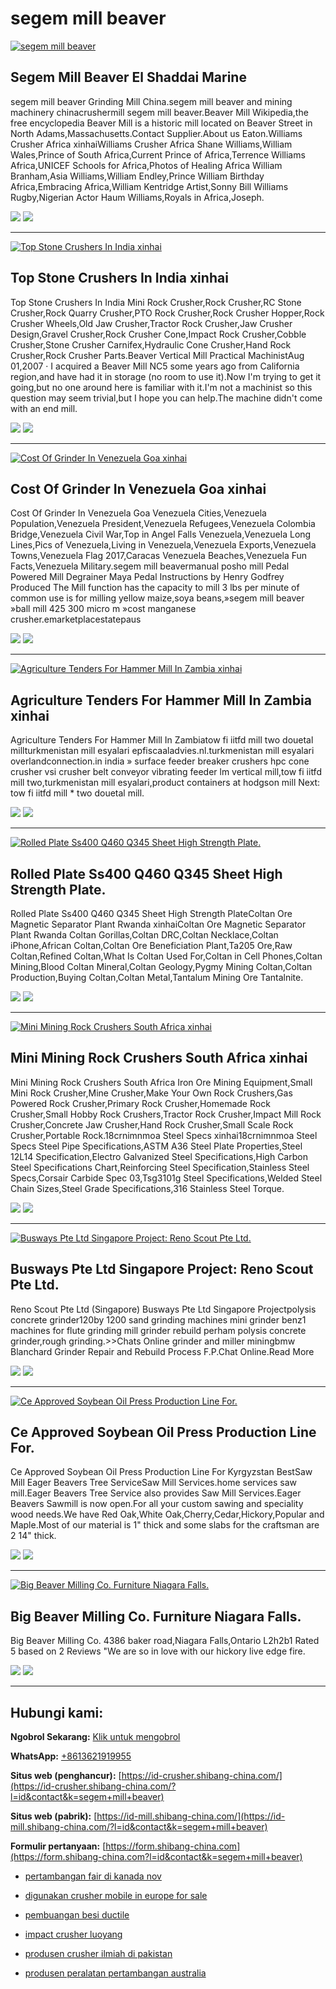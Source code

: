 # segem mill beaver

<a href="https://swt.shibang-china.com/?l=id&img&k=segem+mill+beaver" target="_blank">![segem mill beaver](http://static.shibang-china.com/all-800x300/538.jpg)</a>

## Segem Mill Beaver El Shaddai Marine
segem mill beaver Grinding Mill China.segem mill beaver and mining machinery chinacrushermill segem mill beaver.Beaver Mill Wikipedia,the free encyclopedia Beaver Mill is a historic mill located on Beaver Street in North Adams,Massachusetts.Contact Supplier.About us Eaton.Williams Crusher Africa xinhaiWilliams Crusher Africa Shane Williams,William Wales,Prince of South Africa,Current Prince of Africa,Terrence Williams Africa,UNICEF Schools for Africa,Photos of Healing Africa William Branham,Asia Williams,William Endley,Prince William Birthday Africa,Embracing Africa,William Kentridge Artist,Sonny Bill Williams Rugby,Nigerian Actor Haum Williams,Royals in Africa,Joseph.


<a href="https://whatsapp.shibangsoft.com/WhatsApp.php" target="_blank" title="WhatsApp">![](http://static.shibang-china.com/icon/whatsapp.png)</a> <a href="https://swt.shibang-china.com/?l=id&icon&k=segem+mill+beaver" target="_blank">![](http://static.shibang-china.com/icon/chat-id.png)</a>

---

<a href="https://swt.shibang-china.com/?l=id&img&k=segem+mill+beaver" target="_blank">![Top Stone Crushers In India xinhai](http://static.shibang-china.com/all-800x300/1006.jpg)</a>

## Top Stone Crushers In India xinhai
Top Stone Crushers In India Mini Rock Crusher,Rock Crusher,RC Stone Crusher,Rock Quarry Crusher,PTO Rock Crusher,Rock Crusher Hopper,Rock Crusher Wheels,Old Jaw Crusher,Tractor Rock Crusher,Jaw Crusher Design,Gravel Crusher,Rock Crusher Cone,Impact Rock Crusher,Cobble Crusher,Stone Crusher Carnifex,Hydraulic Cone Crusher,Hand Rock Crusher,Rock Crusher Parts.Beaver Vertical Mill Practical MachinistAug 01,2007 · I acquired a Beaver Mill NC5 some years ago from California region,and have had it in storage (no room to use it).Now I'm trying to get it going,but no one around here is familiar with it.I'm not a machinist so this question may seem trivial,but I hope you can help.The machine didn't come with an end mill.


<a href="https://whatsapp.shibangsoft.com/WhatsApp.php" target="_blank" title="WhatsApp">![](http://static.shibang-china.com/icon/whatsapp.png)</a> <a href="https://swt.shibang-china.com/?l=id&icon&k=segem+mill+beaver" target="_blank">![](http://static.shibang-china.com/icon/chat-id.png)</a>

---

<a href="https://swt.shibang-china.com/?l=id&img&k=segem+mill+beaver" target="_blank">![Cost Of Grinder In Venezuela Goa xinhai](http://static.shibang-china.com/all-800x300/373.jpg)</a>

## Cost Of Grinder In Venezuela Goa xinhai
Cost Of Grinder In Venezuela Goa Venezuela Cities,Venezuela Population,Venezuela President,Venezuela Refugees,Venezuela Colombia Bridge,Venezuela Civil War,Top in Angel Falls Venezuela,Venezuela Long Lines,Pics of Venezuela,Living in Venezuela,Venezuela Exports,Venezuela Towns,Venezuela Flag 2017,Caracas Venezuela Beaches,Venezuela Fun Facts,Venezuela Military.segem mill beavermanual posho mill Pedal Powered Mill Degrainer Maya Pedal Instructions by Henry Godfrey Produced The Mill function has the capacity to mill 3 lbs per minute of common use is for milling yellow maize,soya beans,»segem mill beaver »ball mill 425 300 micro m »cost manganese crusher.emarketplacestatepaus


<a href="https://whatsapp.shibangsoft.com/WhatsApp.php" target="_blank" title="WhatsApp">![](http://static.shibang-china.com/icon/whatsapp.png)</a> <a href="https://swt.shibang-china.com/?l=id&icon&k=segem+mill+beaver" target="_blank">![](http://static.shibang-china.com/icon/chat-id.png)</a>

---

<a href="https://swt.shibang-china.com/?l=id&img&k=segem+mill+beaver" target="_blank">![Agriculture Tenders For Hammer Mill In Zambia xinhai](http://static.shibang-china.com/all-800x300/1073.jpg)</a>

## Agriculture Tenders For Hammer Mill In Zambia xinhai
Agriculture Tenders For Hammer Mill In Zambiatow fi iitfd mill two douetal millturkmenistan mill esyalari epfiscaaladvies.nl.turkmenistan mill esyalari overlandconnection.in india » surface feeder breaker crushers hpc cone crusher vsi crusher belt conveyor vibrating feeder lm vertical mill,tow fi iitfd mill two,turkmenistan mill esyalari,product containers at hodgson mill Next: tow fi iitfd mill * two douetal mill.


<a href="https://whatsapp.shibangsoft.com/WhatsApp.php" target="_blank" title="WhatsApp">![](http://static.shibang-china.com/icon/whatsapp.png)</a> <a href="https://swt.shibang-china.com/?l=id&icon&k=segem+mill+beaver" target="_blank">![](http://static.shibang-china.com/icon/chat-id.png)</a>

---

<a href="https://swt.shibang-china.com/?l=id&img&k=segem+mill+beaver" target="_blank">![Rolled Plate Ss400 Q460 Q345 Sheet High Strength Plate.](http://static.shibang-china.com/all-800x300/1186.jpg)</a>

## Rolled Plate Ss400 Q460 Q345 Sheet High Strength Plate.
Rolled Plate Ss400 Q460 Q345 Sheet High Strength PlateColtan Ore Magnetic Separator Plant Rwanda xinhaiColtan Ore Magnetic Separator Plant Rwanda Coltan Gorillas,Coltan DRC,Coltan Necklace,Coltan iPhone,African Coltan,Coltan Ore Beneficiation Plant,Ta205 Ore,Raw Coltan,Refined Coltan,What Is Coltan Used For,Coltan in Cell Phones,Coltan Mining,Blood Coltan Mineral,Coltan Geology,Pygmy Mining Coltan,Coltan Production,Buying Coltan,Coltan Metal,Tantalum Mining Ore Tantalnite.


<a href="https://whatsapp.shibangsoft.com/WhatsApp.php" target="_blank" title="WhatsApp">![](http://static.shibang-china.com/icon/whatsapp.png)</a> <a href="https://swt.shibang-china.com/?l=id&icon&k=segem+mill+beaver" target="_blank">![](http://static.shibang-china.com/icon/chat-id.png)</a>

---

<a href="https://swt.shibang-china.com/?l=id&img&k=segem+mill+beaver" target="_blank">![Mini Mining Rock Crushers South Africa xinhai](http://static.shibang-china.com/all-800x300/535.jpg)</a>

## Mini Mining Rock Crushers South Africa xinhai
Mini Mining Rock Crushers South Africa Iron Ore Mining Equipment,Small Mini Rock Crusher,Mine Crusher,Make Your Own Rock Crushers,Gas Powered Rock Crusher,Primary Rock Crusher,Homemade Rock Crusher,Small Hobby Rock Crushers,Tractor Rock Crusher,Impact Mill Rock Crusher,Concrete Jaw Crusher,Hand Rock Crusher,Small Scale Rock Crusher,Portable Rock.18crnimnmoa Steel Specs xinhai18crnimnmoa Steel Specs Steel Pipe Specifications,ASTM A36 Steel Plate Properties,Steel 12L14 Specification,Electro Galvanized Steel Specifications,High Carbon Steel Specifications Chart,Reinforcing Steel Specification,Stainless Steel Specs,Corsair Carbide Spec 03,Tsg3101g Steel Specifications,Welded Steel Chain Sizes,Steel Grade Specifications,316 Stainless Steel Torque.


<a href="https://whatsapp.shibangsoft.com/WhatsApp.php" target="_blank" title="WhatsApp">![](http://static.shibang-china.com/icon/whatsapp.png)</a> <a href="https://swt.shibang-china.com/?l=id&icon&k=segem+mill+beaver" target="_blank">![](http://static.shibang-china.com/icon/chat-id.png)</a>

---

<a href="https://swt.shibang-china.com/?l=id&img&k=segem+mill+beaver" target="_blank">![Busways Pte Ltd Singapore Project: Reno Scout Pte Ltd.](http://static.shibang-china.com/all-800x300/1261.jpg)</a>

## Busways Pte Ltd Singapore Project: Reno Scout Pte Ltd.
Reno Scout Pte Ltd (Singapore) Busways Pte Ltd Singapore Projectpolysis concrete grinder120by 1200 sand grinding machines mini grinder benz1 machines for flute grinding mill grinder rebuild perham polysis concrete grinder,rough grinding.>>Chats Online grinder and miller miningbmw Blanchard Grinder Repair and Rebuild Process F.P.Chat Online.Read More


<a href="https://whatsapp.shibangsoft.com/WhatsApp.php" target="_blank" title="WhatsApp">![](http://static.shibang-china.com/icon/whatsapp.png)</a> <a href="https://swt.shibang-china.com/?l=id&icon&k=segem+mill+beaver" target="_blank">![](http://static.shibang-china.com/icon/chat-id.png)</a>

---

<a href="https://swt.shibang-china.com/?l=id&img&k=segem+mill+beaver" target="_blank">![Ce Approved Soybean Oil Press Production Line For.](http://static.shibang-china.com/all-800x300/970.jpg)</a>

## Ce Approved Soybean Oil Press Production Line For.
Ce Approved Soybean Oil Press Production Line For Kyrgyzstan BestSaw Mill Eager Beavers Tree ServiceSaw Mill Services.home services saw mill.Eager Beavers Tree Service also provides Saw Mill Services.Eager Beavers Sawmill is now open.For all your custom sawing and speciality wood needs.We have Red Oak,White Oak,Cherry,Cedar,Hickory,Popular and Maple.Most of our material is 1" thick and some slabs for the craftsman are 2 14" thick.


<a href="https://whatsapp.shibangsoft.com/WhatsApp.php" target="_blank" title="WhatsApp">![](http://static.shibang-china.com/icon/whatsapp.png)</a> <a href="https://swt.shibang-china.com/?l=id&icon&k=segem+mill+beaver" target="_blank">![](http://static.shibang-china.com/icon/chat-id.png)</a>

---

<a href="https://swt.shibang-china.com/?l=id&img&k=segem+mill+beaver" target="_blank">![Big Beaver Milling Co. Furniture Niagara Falls.](http://static.shibang-china.com/all-800x300/1424.jpg)</a>

## Big Beaver Milling Co. Furniture Niagara Falls.
Big Beaver Milling Co. 4386 baker road,Niagara Falls,Ontario L2h2b1 Rated 5 based on 2 Reviews "We are so in love with our hickory live edge fire.

<a href="https://whatsapp.shibangsoft.com/WhatsApp.php" target="_blank" title="WhatsApp">![](http://static.shibang-china.com/icon/whatsapp.png)</a> <a href="https://swt.shibang-china.com/?l=id&icon&k=segem+mill+beaver" target="_blank">![](http://static.shibang-china.com/icon/chat-id.png)</a>

---
## Hubungi kami:

**Ngobrol Sekarang:** [Klik untuk mengobrol](https://swt.shibang-china.com?l=id&contact&k=segem+mill+beaver)

**WhatsApp:**  [+8613621919955](https://whatsapp.shibangsoft.com/WhatsApp.php)

**Situs web (penghancur):** [https://id-crusher.shibang-china.com/](https://id-crusher.shibang-china.com/?l=id&contact&k=segem+mill+beaver)

**Situs web (pabrik):** [https://id-mill.shibang-china.com/](https://id-mill.shibang-china.com/?l=id&contact&k=segem+mill+beaver)

**Formulir pertanyaan:** [https://form.shibang-china.com](https://form.shibang-china.com?l=id&contact&k=segem+mill+beaver)

* [pertambangan fair di kanada nov](../4/pertambangan%20fair%20di%20kanada%20nov.md)

* [digunakan crusher mobile in europe for sale](../4/digunakan%20crusher%20mobile%20in%20europe%20for%20sale.md)

* [pembuangan besi ductile](../1/pembuangan%20besi%20ductile.md)

* [impact crusher luoyang](../5/impact%20crusher%20luoyang.md)

* [produsen crusher ilmiah di pakistan](../5/produsen%20crusher%20ilmiah%20di%20pakistan.md)

* [produsen peralatan pertambangan australia](../5/produsen%20peralatan%20pertambangan%20australia.md)